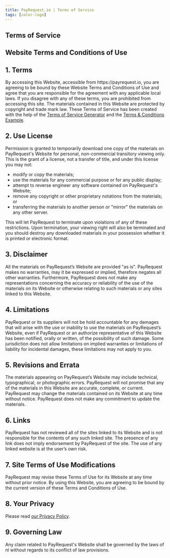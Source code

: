 ```yaml
---
title: PayRequest.io | Terms of Service
tags: [color-logo]
---
```


<!-- Breadcrumb Start -->
<section class="breadcrumb-area">
         <div class="breadcrumb-shape"></div>
         <div class="container">
            <div class="row">
               <div class="col-lg-12">
                  <div class="breadcrumb-inn">
                     <div class="section-title wow fadeInUp" data-wow-duration="1s" data-wow-delay="0.3s">
                       <h2>Terms of <span>Service</span></h2>
                     </div>
                  </div>
               </div>
            </div>
         </div>
</section>
 <!-- Breadcrumb End -->

<section class="about-page-section section_100">
         <div class="container">
            <div class="row">
               <div class="col-md-12 mx-auto text-center">


<h1>Website Terms and Conditions of Use</h1>

<h2>1. Terms</h2>

<p>By accessing this Website, accessible from https://payrequest.io, you are agreeing to be bound by these Website Terms and Conditions of Use and agree that you are responsible for the agreement with any applicable local laws. If you disagree with any of these terms, you are prohibited from accessing this site. The materials contained in this Website are protected by copyright and trade mark law. These Terms of Service has been created with the help of the <a href="https://www.termsofservicegenerator.net">Terms of Service Generator</a> and the <a href="https://www.termsconditionsexample.com">Terms &amp; Conditions Example</a>.</p>

<h2>2. Use License</h2>

<p>Permission is granted to temporarily download one copy of the materials on PayRequest's Website for personal, non-commercial transitory viewing only. This is the grant of a license, not a transfer of title, and under this license you may not:</p>

<ul>
    <li>modify or copy the materials;</li>
    <li>use the materials for any commercial purpose or for any public display;</li>
    <li>attempt to reverse engineer any software contained on PayRequest's Website;</li>
    <li>remove any copyright or other proprietary notations from the materials; or</li>
    <li>transferring the materials to another person or "mirror" the materials on any other server.</li>
</ul>

<p>This will let PayRequest to terminate upon violations of any of these restrictions. Upon termination, your viewing right will also be terminated and you should destroy any downloaded materials in your possession whether it is printed or electronic format.</p>

<h2>3. Disclaimer</h2>

<p>All the materials on PayRequest’s Website are provided "as is". PayRequest makes no warranties, may it be expressed or implied, therefore negates all other warranties. Furthermore, PayRequest does not make any representations concerning the accuracy or reliability of the use of the materials on its Website or otherwise relating to such materials or any sites linked to this Website.</p>

<h2>4. Limitations</h2>

<p>PayRequest or its suppliers will not be hold accountable for any damages that will arise with the use or inability to use the materials on PayRequest’s Website, even if PayRequest or an authorize representative of this Website has been notified, orally or written, of the possibility of such damage. Some jurisdiction does not allow limitations on implied warranties or limitations of liability for incidental damages, these limitations may not apply to you.</p>

<h2>5. Revisions and Errata</h2>

<p>The materials appearing on PayRequest’s Website may include technical, typographical, or photographic errors. PayRequest will not promise that any of the materials in this Website are accurate, complete, or current. PayRequest may change the materials contained on its Website at any time without notice. PayRequest does not make any commitment to update the materials.</p>

<h2>6. Links</h2>

<p>PayRequest has not reviewed all of the sites linked to its Website and is not responsible for the contents of any such linked site. The presence of any link does not imply endorsement by PayRequest of the site. The use of any linked website is at the user’s own risk.</p>

<h2>7. Site Terms of Use Modifications</h2>

<p>PayRequest may revise these Terms of Use for its Website at any time without prior notice. By using this Website, you are agreeing to be bound by the current version of these Terms and Conditions of Use.</p>

<h2>8. Your Privacy</h2>

<p>Please read <a href="https://payrequest.io/privacy">our Privacy Policy</a>.</p>

<h2>9. Governing Law</h2>

<p>Any claim related to PayRequest's Website shall be governed by the laws of nl without regards to its conflict of law provisions.</p>



 </div>
            </div>
            
</div>
</section>


